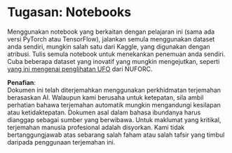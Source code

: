 # Tugasan: Notebooks

Menggunakan notebook yang berkaitan dengan pelajaran ini (sama ada versi PyTorch atau TensorFlow), jalankan semula menggunakan dataset anda sendiri, mungkin salah satu dari Kaggle, yang digunakan dengan atribusi. Tulis semula notebook untuk menekankan penemuan anda sendiri. Cuba beberapa dataset yang inovatif yang mungkin mengejutkan, seperti [yang ini mengenai penglihatan UFO](https://www.kaggle.com/datasets/NUFORC/ufo-sightings) dari NUFORC.

**Penafian**:  
Dokumen ini telah diterjemahkan menggunakan perkhidmatan terjemahan berasaskan AI. Walaupun kami berusaha untuk ketepatan, sila ambil perhatian bahawa terjemahan automatik mungkin mengandungi kesilapan atau ketidaktepatan. Dokumen asal dalam bahasa ibundanya harus dianggap sebagai sumber yang berwibawa. Untuk maklumat yang kritikal, terjemahan manusia profesional adalah disyorkan. Kami tidak bertanggungjawab atas sebarang salah faham atau salah tafsir yang timbul daripada penggunaan terjemahan ini.